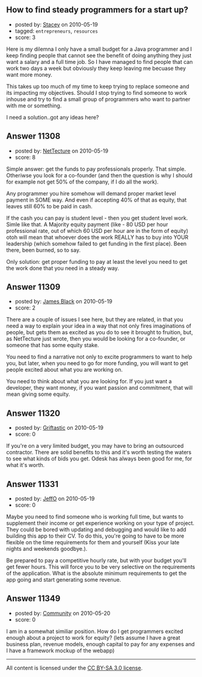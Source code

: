 ## How to find steady programmers for a start up?

- posted by: [Stacey](https://stackexchange.com/users/-1/9534-stacey) on 2010-05-19
- tagged: `entrepreneurs`, `resources`
- score: 3

Here is my dilemna I only have a small budget for a Java programmer and I keep finding people that cannot see the benefit of doing anything they just want a salary and a full time job. So I have managed to find people that can work two days a week but obviously they keep leaving me becuase they want more money. 

This takes up too much of my time to keep trying to replace someone and its impacting my objectives. Should I stop trying to find someone to work inhouse and try to find a small group of programmers who want to partner with me or something.

I need a solution..got any ideas here?


## Answer 11308

- posted by: [NetTecture](https://stackexchange.com/users/-1/3350-nettecture) on 2010-05-19
- score: 8

Simple answer: get the funds to pay professionals properly. That simple. Otheriwse you look for a co-founder (and then the question is why I should for example not get 50% of the company, if I do all the work).

Any programmer you hire somehow will demand proper market level payment in SOME way. And even if accepting 40% of that as equity, that leaves still 60% to be paid in cash.

If the cash you can pay is student level - then you get student level work. Simle like that. A Majority equity payment (like - 80 USD per hour professional rate, out of which 60 USD per hour are in the form of equity) otoh will mean that whoever does the work REALLY has to buy into YOUR leadership (which somehow failed to get funding in the first place). Been there, been burned, so to say.

Only solution: get proper funding to pay at least the level you need to get the work done that you need in a steady way.


## Answer 11309

- posted by: [James Black](https://stackexchange.com/users/-1/1074-james-black) on 2010-05-19
- score: 2

There are a couple of issues I see here, but they are related, in that you need a way to explain your idea in a way that not only fires imaginations of people, but gets them as excited as you do to see it brought to fruition, but, as NetTecture just wrote, then you would be looking for a co-founder, or someone that has some equity stake.

You need to find a narrative not only to excite programmers to want to help you, but later, when you need to go for more funding, you will want to get people excited about what you are working on.

You need to think about what you are looking for. If you just want a developer, they want money, if you want passion and commitment, that will mean giving some equity.




## Answer 11320

- posted by: [Griftastic](https://stackexchange.com/users/-1/3446-griftastic) on 2010-05-19
- score: 0

If you're on a very limited budget, you may have to bring an outsourced contractor.  There are solid benefits to this and it's worth testing the waters to see what kinds of bids you get. Odesk has always been good for me, for what it's worth.


## Answer 11331

- posted by: [JeffO](https://stackexchange.com/users/-1/1796-jeffo) on 2010-05-19
- score: 0

Maybe you need to find someone who is working full time, but wants to supplement their income or get experience working on your type of project. They could be bored with updating and debugging and would like to add building this app to their CV. To do this, you're going to have to be more flexible on the time requirements for them and yourself (Kiss your late nights and weekends goodbye.).  

Be prepared to pay a competitive hourly rate, but with your budget you'll get fewer hours. This will force you to be very selective on the requirements of the application. What is the absolute minimum requirements to get the app going and start generating some revenue.


## Answer 11349

- posted by: [Community](https://stackexchange.com/users/-1/-1-community) on 2010-05-20
- score: 0

I am in a somewhat similiar position. How do I get programmers excited enough about a project to work for equity? (lets assume I have a great business plan, revenue models, enough capital to pay for any expenses and I have a framework mockup of the webapp)



---

All content is licensed under the [CC BY-SA 3.0 license](https://creativecommons.org/licenses/by-sa/3.0/).
